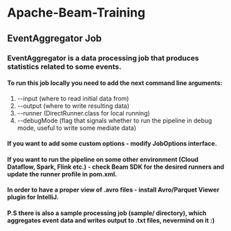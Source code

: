 # Apache-Beam-Training

## EventAggregator Job

### EventAggregator is a data processing job that produces statistics related to some events.

#### To run this job locally you need to add the next command line arguments:
1) --input (where to read initial data from)
2) --output (where to write resulting data)
3) --runner (DirectRunner.class for local running)
4) --debugMode (flag that signals whether to run the pipeline in debug mode, useful to write some mediate data)

#### If you want to add some custom options - modify JobOptions interface. 
#### If you want to run the pipeline on some other environment (Cloud Dataflow, Spark, Flink etc.) - check Beam SDK for the desired runners and update the runner profile in pom.xml.
#### In order to have a proper view of .avro files - install Avro/Parquet Viewer plugin for IntelliJ.
#### P.S there is also a sample processing job (sample/ directory), which aggregates event data and writes output to .txt files, nevermind on it :)